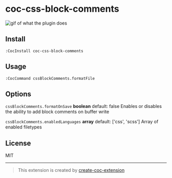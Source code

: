 # coc-css-block-comments
![gif of what the plugin does](https://i.imgur.com/6io8zeg.gif)

## Install

`:CocInstall coc-css-block-comments`

## Usage 
`:CocCommand cssBlockComments.formatFile`

## Options 

`cssBlockComments.formatOnSave`
**boolean** default: false
Enables or disables the ability to add block comments on buffer write

`cssBlockComments.enabledLanguages`
**array** default: ['css', 'scss']
Array of enabled filetypes

## License

MIT

---
> This extension is created by [create-coc-extension](https://github.com/fannheyward/create-coc-extension)
